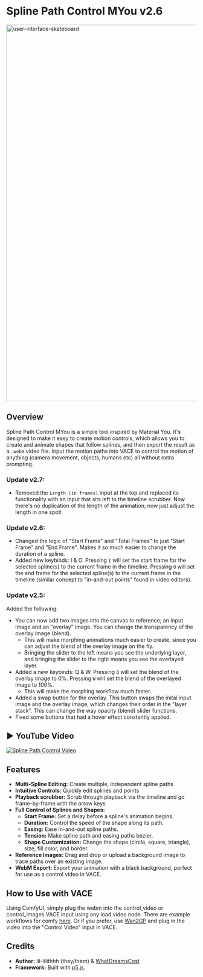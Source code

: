 # Spline Path Control MYou v2.6

<img width="1852" height="994" alt="user-interface-skateboard" src="https://github.com/user-attachments/assets/589a8d6f-885e-4796-ac6c-3d9c60896375" />




## Overview

Spline Path Control MYou is a simple tool inspired by Material You. It's designed to make it easy to create motion controls, which allows you to create and animate shapes that follow splines, and then export the result as a `.webm` video file. Input the motion paths into VACE to control the motion of anything (camera movement, objects, humans etc) all without extra prompting.

### Update v2.7:
* Removed the `Length (in frames)` input at the top and replaced its functionality with an input that sits left to the timeline scrubber. Now there's no duplication of the length of the animation; now just adjust the length in one spot!


### Update v2.6:
* Changed the logic of "Start Frame" and "Total Frames" to just "Start Frame" and "End Frame". Makes it so much easier to change the duration of a spline.
* Added new keybinds: I & O. Pressing `I` will set the start frame for the selected spline(s) to the current frame in the timeline. Pressing `O` will set the end frame for the selected spline(s) to the current frame in the timeline (similar concept to "in-and-out points" found in video editors).  

### Update v2.5:

Added the following:
* You can now add two images into the canvas to reference; an input image and an "overlay" image. You can change the transparency of the overlay image (blend).
   * This will make morphing animations much easier to create, since you can adjust the blend of the overlay image on the fly.
   * Bringing the slider to the left means you see the underlying layer, and bringing the slider to the right means you see the overlayed layer.
* Added a new keybinds: Q & W. Pressing `Q` will set the blend of the overlay image to 0%. Pressing `W` will set the blend of the overlayed image to 100%.
   * This will make the morphing workflow much faster.
* Added a swap button for the overlay. This button swaps the inital input image and the overlay image, which changes their order in the "layer stack". This can change the way opacity (blend) slider functions.
* Fixed some buttons that had a hover effect constantly applied.


▶️ YouTube Video
---
[![Spline Path Control Video](https://img.youtube.com/vi/viJkmzTwPuI/0.jpg)](https://www.youtube.com/watch?v=viJkmzTwPuI)

## Features

* **Multi-Spline Editing:** Create multiple, independent spline paths
* **Intuitive Controls:** Quickly edit splines and points
* **Playback scrubber:** Scrub through playback via the timeline and go frame-by-frame with the arrow keys
* **Full Control of Splines and Shapes:**
    * **Start Frame:** Set a delay before a spline's animation begins.
    * **Duration:** Control the speed of the shape along its path.
    * **Easing:** Ease in-and-out spline paths.
    * **Tension:** Make spline path and easing paths bezier.
    * **Shape Customization:** Change the shape (circle, square, triangle), size, fill color, and border.
* **Reference Images:** Drag and drop or upload a background image to trace paths over an existing image.
* **WebM Export:** Export your animation with a black background, perfect for use as a control video in VACE.

## How to Use with VACE

Using ComfyUI, simply plug the webm into the control_video or control_images VACE input using any load video node. There are example workflows for comfy [here](https://github.com/lil-lilithhh/Spline-Path-Control-MYou/tree/main/example_workflows). Or if you prefer, use [Wan2GP](https://github.com/deepbeepmeep/Wan2GP) and plug in the video into the "Control Video" input in VACE.

## Credits

* **Author:**  lil-lilithhh (they/them) & [WhatDreamsCost](https://github.com/WhatDreamsCost)
* **Framework:** Built with [p5.js](https://p5js.org/).
